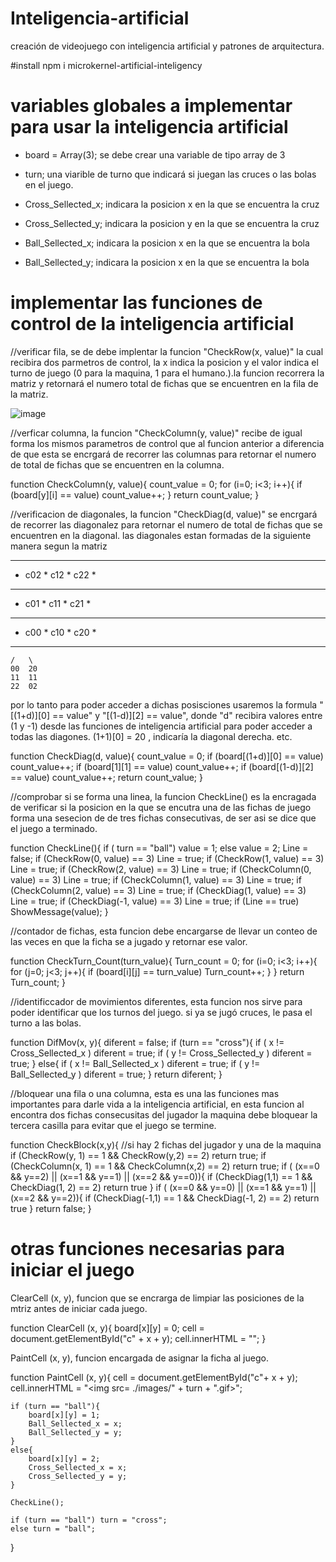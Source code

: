 # Inteligencia-artificial
creación de videojuego con inteligencia artificial y patrones de arquitectura.

#install
npm i microkernel-artificial-inteligency

# variables globales a implementar para usar la inteligencia artificial
 - board = Array(3); se debe crear una variable de tipo array de 3
 - turn; una viarible de turno que indicará si juegan las cruces o las bolas en el juego.
- Cross_Sellected_x; indicara la posicion x en la que se encuentra la cruz
- Cross_Sellected_y; indicara la posicion y en la que se encuentra la cruz

- Ball_Sellected_x; indicara la posicion x en la que se encuentra la bola
- Ball_Sellected_y; indicara la posicion x en la que se encuentra la bola

# implementar las funciones de control de la inteligencia artificial
 //verificar fila, se de debe implentar la funcion "CheckRow(x, value)" la cual recibira dos parmetros de control, la x indica la posicion y el valor indica el turno de juego (0 para la maquina, 1 para el humano.).la funcion recorrera la matriz y retornará el numero total de fichas que se encuentren en la fila de la matriz. 

![image](https://user-images.githubusercontent.com/42421550/61026499-1b8b6000-a379-11e9-9b0c-3577daf18f21.png)

//verficar columna, la funcion "CheckColumn(y, value)" recibe de igual forma los mismos parametros de control que al funcion anterior a diferencia de que esta se encrgará de recorrer las columnas para retornar el numero de total de fichas que se encuentren en la columna. 

function CheckColumn(y, value){
	count_value = 0;
	for (i=0; i<3; i++){
		if (board[y][i] == value) count_value++;
	}
	return count_value;
}

//verificacion de diagonales, la funcion "CheckDiag(d, value)" se encrgará de recorrer las diagonalez para retornar el numero de total de fichas que se encuentren en la diagonal. las diagonales estan formadas de la siguiente manera segun la matriz

************************************
*	 c02	*	 c12	*	 c22	*
*************************************
*	 c01	*	 c11	*	 c21	*
*************************************
*	 c00	*	 c10	*	 c20	*
************************************
	/   \
	00	20
	11	11
	22	02

por lo tanto para poder acceder a dichas posisciones usaremos la formula
 "[(1+d)][0] == value" y "[(1-d)][2] == value", donde "d" recibira valores entre (1 y -1) desde las funciones de inteligencia artificial para poder acceder a todas las diagones. (1+1)[0] = 20 , indicaría la diagonal derecha. etc. 

function CheckDiag(d, value){
	count_value = 0;
	if (board[(1+d)][0] == value) count_value++;
	if (board[1][1] == value) count_value++;
	if (board[(1-d)][2] == value) count_value++;
	return count_value;
}


//comprobar si se forma una linea, la funcion CheckLine() es la encragada de verificar si la posicion en la que se encutra una de las fichas de juego forma una sesecion de de tres fichas consecutivas, de ser asi se dice que el juego a terminado.

function CheckLine(){
	if ( turn == "ball") value = 1;
	else value = 2;
	Line = false;
	if (CheckRow(0, value) == 3) Line = true;
	if (CheckRow(1, value) == 3) Line = true;
	if (CheckRow(2, value) == 3) Line = true;
	if (CheckColumn(0, value) == 3) Line = true;
	if (CheckColumn(1, value) == 3) Line = true;
	if (CheckColumn(2, value) == 3) Line = true;
	if (CheckDiag(1, value) == 3) Line = true;
	if (CheckDiag(-1, value) == 3) Line = true;
	if (Line == true) ShowMessage(value);
}


//contador de fichas,  esta funcion debe encargarse de llevar un conteo de las veces en que la ficha se a jugado y retornar ese valor.

function CheckTurn_Count(turn_value){
	Turn_count = 0;
	for (i=0; i<3; i++){
		for (j=0; j<3; j++){
			if (board[i][j] == turn_value) Turn_count++;
		}
	}
	return Turn_count;
}

//identificcador de movimientos diferentes, esta funcion nos sirve para poder identificar que los turnos del juego. si ya se jugó cruces, le pasa el turno a las bolas.

function DifMov(x, y){
	diferent = false;
	if (turn == "cross"){
		if ( x != Cross_Sellected_x ) diferent = true;
		if ( y != Cross_Sellected_y ) diferent = true;
	}
	else{
		if ( x != Ball_Sellected_x ) diferent = true;
		if ( y != Ball_Sellected_y ) diferent = true;
	}
	return diferent;
}

//bloquear una fila o una columna, esta es una las funciones mas importantes para darle vida a la inteligencia artificial, en esta funcion al encontra dos fichas consecusitas del jugador la maquina debe bloquear la tercera casilla para evitar que el juego se termine.

function CheckBlock(x,y){
	//si hay 2 fichas del jugador y una de la maquina
	if (CheckRow(y, 1) == 1 && CheckRow(y,2) == 2) return true;
	if (CheckColumn(x, 1) == 1 && CheckColumn(x,2) == 2) return true;
	if ( (x==0 && y==2) || (x==1 && y==1) || (x==2 && y==0)){
		if (CheckDiag(1,1) == 1 && CheckDiag(1, 2) == 2) return true
	}
	if ( (x==0 && y==0) || (x==1 && y==1) || (x==2 && y==2)){
		if (CheckDiag(-1,1) == 1 && CheckDiag(-1, 2) == 2) return true
	}
	return false;
}

# otras funciones necesarias para iniciar el juego
ClearCell (x, y), funcion que se encrarga de limpiar las posiciones de la mtriz antes de iniciar cada juego. 

function ClearCell (x, y){
	board[x][y] = 0;
	cell = document.getElementById("c" + x + y);
	cell.innerHTML = "";
}

PaintCell (x, y), funcion encargada de asignar la ficha al juego. 

function PaintCell (x, y){
	cell = document.getElementById("c"+ x + y);
	cell.innerHTML = "<img src= ./images/" + turn + ".gif></img>";

	if (turn == "ball"){
		board[x][y] = 1;
		Ball_Sellected_x = x;
		Ball_Sellected_y = y;
	}
	else{
		board[x][y] = 2;
		Cross_Sellected_x = x;
		Cross_Sellected_y = y;
	}

	CheckLine();

	if (turn == "ball") turn = "cross";
	else turn = "ball";

}
